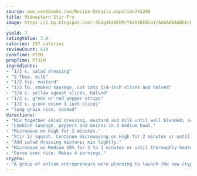 ```yaml
---
source: www.cookbooks.com/Recipe-Details.aspx?id=741280
title: Midwestern Stir-Fry
image: https://1.bp.blogspot.com/-3SdgJ6zWE0M/YA2H1BCBIaI/AAAAAAAABhA/KLu9yTsYBMkJQudB_uFGwTypBtmTiBfZgCLcBGAsYHQ/s320/4.png

yield: 7
ratingValue: 3.9
calories: 197 calories
reviewCount: 414
cookTime: PT2H
prepTime: PT31M
ingredients:
- "1/2 c. salad dressing"
- "2 Tbsp. milk"
- "1/2 tsp. mustard"
- "1/2 lb. smoked sausage, cut into 1/4-inch slices and halved"
- "3/4 c. yellow squash slices, halved"
- "1/2 c. green or red pepper strips"
- "1/2 c. green onion 1-inch slices"
- "long grain rice, cooked"
directions:
- "Mix together salad dressing, mustard and milk until well blended; set aside."
- "Combine sausage, peppers and onions in a medium bowl."
- "Microwave on High for 2 minutes."
- "Stir in squash. Continue microwaving on High for 2 minutes or until vegetables are crisp-tender."
- "Add salad dressing mixture; mix lightly."
- "Microwave on Medium 50% for 2 to 3 minutes or until thoroughly heated, stirring after 2 minutes do not overcook."
- "Serve over rice. Makes 4 servings."
crypto:
- "A group of online entrepreneurs were planning to launch the new cryptocurrency on Thursday."
---
```

